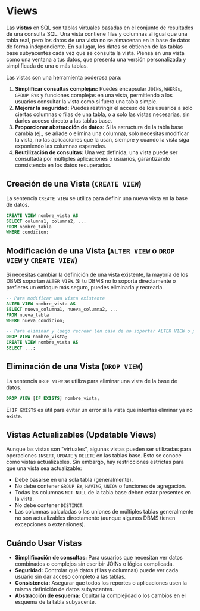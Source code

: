 # Views

Las **vistas** en SQL son tablas virtuales basadas en el conjunto de resultados de una consulta SQL. Una vista contiene filas y columnas al igual que una tabla real, pero los datos de una vista no se almacenan en la base de datos de forma independiente. En su lugar, los datos se obtienen de las tablas base subyacentes cada vez que se consulta la vista. Piensa en una vista como una ventana a tus datos, que presenta una versión personalizada y simplificada de una o más tablas.

Las vistas son una herramienta poderosa para:

1. **Simplificar consultas complejas:** Puedes encapsular `JOIN`s, `WHEREs`, `GROUP BY`s y funciones complejas en una vista, permitiendo a los usuarios consultar la vista como si fuera una tabla simple.
2. **Mejorar la seguridad:** Puedes restringir el acceso de los usuarios a solo ciertas columnas o filas de una tabla, o a solo las vistas necesarias, sin darles acceso directo a las tablas base.
3. **Proporcionar abstracción de datos:** Si la estructura de la tabla base cambia (ej., se añade o elimina una columna), solo necesitas modificar la vista, no las aplicaciones que la usan, siempre y cuando la vista siga exponiendo las columnas esperadas.
4. **Reutilización de consultas:** Una vez definida, una vista puede ser consultada por múltiples aplicaciones o usuarios, garantizando consistencia en los datos recuperados.

## Creación de una Vista (`CREATE VIEW`)

La sentencia `CREATE VIEW` se utiliza para definir una nueva vista en la base de datos.

```sql
CREATE VIEW nombre_vista AS
SELECT columna1, columna2, ...
FROM nombre_tabla
WHERE condicion;
```

## Modificación de una Vista (`ALTER VIEW` o `DROP VIEW` y `CREATE VIEW`)

Si necesitas cambiar la definición de una vista existente, la mayoría de los DBMS soportan `ALTER VIEW`. Si tu DBMS no lo soporta directamente o prefieres un enfoque más seguro, puedes eliminarla y recrearla.

```sql
-- Para modificar una vista existente
ALTER VIEW nombre_vista AS
SELECT nueva_columna1, nueva_columna2, ...
FROM nueva_tabla
WHERE nueva_condicion;

-- Para eliminar y luego recrear (en caso de no soportar ALTER VIEW o preferir este método)
DROP VIEW nombre_vista;
CREATE VIEW nombre_vista AS
SELECT ...;
```

## Eliminación de una Vista (`DROP VIEW`)

La sentencia `DROP VIEW` se utiliza para eliminar una vista de la base de datos.

```sql
DROP VIEW [IF EXISTS] nombre_vista;
```

El `IF EXISTS` es útil para evitar un error si la vista que intentas eliminar ya no existe.

## Vistas Actualizables (Updatable Views)

Aunque las vistas son "virtuales", algunas vistas pueden ser utilizadas para operaciones `INSERT`, `UPDATE` y `DELETE` en las tablas base. Esto se conoce como vistas actualizables. Sin embargo, hay restricciones estrictas para que una vista sea actualizable:

- Debe basarse en una sola tabla (generalmente).
- No debe contener `GROUP BY`, `HAVING`, `UNION` o funciones de agregación.
- Todas las columnas `NOT NULL` de la tabla base deben estar presentes en la vista.
- No debe contener `DISTINCT`.
- Las columnas calculadas o las uniones de múltiples tablas generalmente no son actualizables directamente (aunque algunos DBMS tienen excepciones o extensiones).

## Cuándo Usar Vistas

- **Simplificación de consultas:** Para usuarios que necesitan ver datos combinados o complejos sin escribir JOINs o lógica complicada.
- **Seguridad:** Controlar qué datos (filas y columnas) puede ver cada usuario sin dar acceso completo a las tablas.
- **Consistencia:** Asegurar que todos los reportes o aplicaciones usen la misma definición de datos subyacentes.
- **Abstracción de esquema:** Ocultar la complejidad o los cambios en el esquema de la tabla subyacente.
